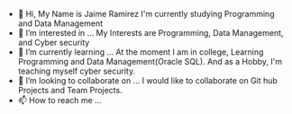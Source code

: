 - 👋 Hi, My Name is Jaime Ramirez I'm currently studying Programming and Data Management
- 👀 I’m interested in ...
    My Interests are Programming, Data Management, and Cyber security
- 🌱 I’m currently learning ...
    At the moment I am in college, Learning Programming and Data Management(Oracle SQL). And as a Hobby, I'm teaching myself cyber security.
- 💞️ I’m looking to collaborate on ...
    I would like to collaborate on Git hub Projects and Team Projects.
- 📫 How to reach me ...
<!---
ZIM-Hub/ZIM-Hub is a ✨ special ✨ repository because its `README.md` (this file) appears on your GitHub profile.
You can click the Preview link to take a look at your changes.
--->
